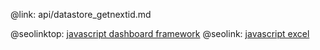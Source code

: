 @link: api/datastore_getnextid.md

@seolinktop: [javascript dashboard framework](https://webix.com)
@seolink: [javascript excel](https://webix.com/widget/excel_viewer/)